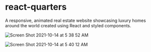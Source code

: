 # react-quarters
A responsive, animated real estate website showcasing luxury homes around the world created using React and styled components.

![Screen Shot 2021-10-14 at 5 38 52 AM](https://user-images.githubusercontent.com/56853245/137302131-55e50066-c41f-4e30-bc29-ab92f3c59438.png)

![Screen Shot 2021-10-14 at 5 40 12 AM](https://user-images.githubusercontent.com/56853245/137302267-8c2eb48b-9077-4e93-9745-d4256a98e099.png)
